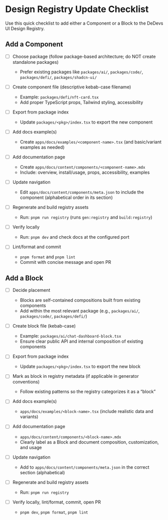 # Design Registry Update Checklist

Use this quick checklist to add either a Component or a Block to the DeDevs UI Design Registry.

## Add a Component

- [ ] Choose package (follow package-based architecture; do NOT create standalone packages)
  - Prefer existing packages like `packages/ai/`, `packages/code/`, `packages/defi/`, `packages/shadcn-ui/`

- [ ] Create component file (descriptive kebab-case filename)
  - Example: `packages/defi/nft-card.tsx`
  - Add proper TypeScript props, Tailwind styling, accessibility

- [ ] Export from package index
  - Update `packages/<pkg>/index.tsx` to export the new component

- [ ] Add docs example(s)
  - Create `apps/docs/examples/<component-name>.tsx` (and basic/variant examples as needed)

- [ ] Add documentation page
  - Create `apps/docs/content/components/<component-name>.mdx`
  - Include: overview, install/usage, props, accessibility, examples

- [ ] Update navigation
  - Edit `apps/docs/content/components/meta.json` to include the component (alphabetical order in its section)

- [ ] Regenerate and build registry assets
  - Run: `pnpm run registry` (runs `gen:registry` and `build:registry`)

- [ ] Verify locally
  - Run: `pnpm dev` and check docs at the configured port

- [ ] Lint/format and commit
  - `pnpm format` and `pnpm lint`
  - Commit with concise message and open PR

## Add a Block

- [ ] Decide placement
  - Blocks are self-contained compositions built from existing components
  - Add within the most relevant package (e.g., `packages/ai/`, `packages/code/`, `packages/defi/`)

- [ ] Create block file (kebab-case)
  - Example: `packages/ai/chat-dashboard-block.tsx`
  - Ensure clear public API and internal composition of existing components

- [ ] Export from package index
  - Update `packages/<pkg>/index.tsx` to export the new block

- [ ] Mark as block in registry metadata (if applicable in generator conventions)
  - Follow existing patterns so the registry categorizes it as a “block”

- [ ] Add docs example(s)
  - `apps/docs/examples/<block-name>.tsx` (include realistic data and variants)

- [ ] Add documentation page
  - `apps/docs/content/components/<block-name>.mdx`
  - Clearly label as a Block and document composition, customization, and usage

- [ ] Update navigation
  - Add to `apps/docs/content/components/meta.json` in the correct section (alphabetical)

- [ ] Regenerate and build registry assets
  - Run: `pnpm run registry`

- [ ] Verify locally, lint/format, commit, open PR
  - `pnpm dev`, `pnpm format`, `pnpm lint`